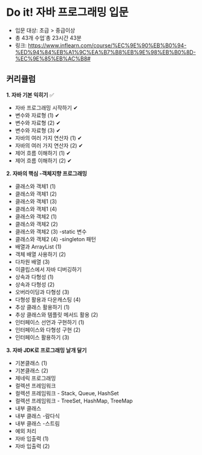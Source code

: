 # Do it! 자바 프로그래밍 입문
- 입문 대상: 초급 > 중급이상
- 총 43개 수업˙총 23시간 43분
- 링크: https://www.inflearn.com/course/%EC%9E%90%EB%B0%94-%ED%94%84%EB%A1%9C%EA%B7%B8%EB%9E%98%EB%B0%8D-%EC%9E%85%EB%AC%B8#


## 커리큘럼
**1. 자바 기본 익히기** 		✅
 + 자바 프로그래밍 시작하기		✔
 + 변수와 자료형 (1)		✔
 + 변수와 자료형 (2)		✔
 + 변수와 자료형 (3)		✔
 + 자바의 여러 가지 연산자 (1)	✔
 + 자바의 여러 가지 연산자 (2)	✔
 + 제어 흐름 이해하기 (1)		✔
 + 제어 흐름 이해하기 (2)		✔

**2. 자바의 핵심 -객체지향 프로그래밍**
 + 클래스와 객체1 (1)
 + 클래스와 객체1 (2)
 + 클래스와 객체1 (3)
 + 클래스와 객체1 (4)
 + 클래스와 객체2 (1)
 + 클래스와 객체2 (2)
 + 클래스와 객체2 (3) -static 변수
 + 클래스와 객체2 (4) -singleton 패턴
 + 배열과 ArrayList (1)
 + 객체 배열 사용하기 (2)
 + 다차원 배열 (3)
 + 이클립스에서 자바 디버깅하기
 + 상속과 다형성 (1)
 + 상속과 다형성 (2)
 + 오버라이딩과 다형성 (3)
 + 다형성 활용과 다운캐스팅 (4)
 + 추상 클래스 활용하기 (1)
 + 추상 클래스와 템플릿 메서드 활용 (2)
 + 인터페이스 선언과 구현하기 (1)
 + 인터페이스와 다형성 구현 (2)
 + 인터페이스 활용하기 (3)

**3. 자바 JDK로 프로그래밍 날개 달기**
 + 기본클래스 (1)
 + 기본클래스 (2)
 + 제네릭 프로그래밍
 + 컬렉션 프레임워크
 + 컬렉션 프레임워크 - Stack, Queue, HashSet
 + 컬렉션 프레임워크 - TreeSet, HashMap, TreeMap
 + 내부 클래스
 + 내부 클래스 -람다식
 + 내부 클래스 -스트림
 + 예외 처리
 + 자바 입출력 (1)
 + 자바 입출력 (2)

























